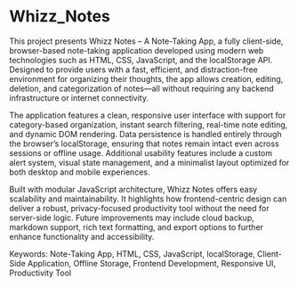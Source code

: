 # Whizz_Notes
This project presents Whizz Notes – A Note-Taking App, a fully client-side, browser-based note-taking application developed using modern web technologies such as HTML, CSS, JavaScript, and the localStorage API. Designed to provide users with a fast, efficient, and distraction-free environment for organizing their thoughts, the app allows creation, editing, deletion, and categorization of notes—all without requiring any backend infrastructure or internet connectivity.

The application features a clean, responsive user interface with support for category-based organization, instant search filtering, real-time note editing, and dynamic DOM rendering. Data persistence is handled entirely through the browser’s localStorage, ensuring that notes remain intact even across sessions or offline usage. Additional usability features include a custom alert system, visual state management, and a minimalist layout optimized for both desktop and mobile experiences.

Built with modular JavaScript architecture, Whizz Notes offers easy scalability and maintainability. It highlights how frontend-centric design can deliver a robust, privacy-focused productivity tool without the need for server-side logic. Future improvements may include cloud backup, markdown support, rich text formatting, and export options to further enhance functionality and accessibility.

Keywords: Note-Taking App, HTML, CSS, JavaScript, localStorage, Client-Side Application, Offline Storage, Frontend Development, Responsive UI, Productivity Tool
